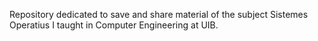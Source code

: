 Repository dedicated to save and share material of the subject Sistemes Operatius I taught in Computer Engineering at UIB.
